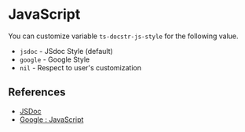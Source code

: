 # JavaScript

You can customize variable `ts-docstr-js-style` for the following value.

* `jsdoc` - JSdoc Style (default)
* `google` - Google Style
* `nil` - Respect to user's customization

## References

* [JSDoc](https://jsdoc.app/)
* [Google : JavaScript](https://google.github.io/styleguide/jsguide.html)
